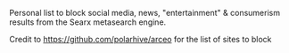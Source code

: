 Personal list to block social media, news, "entertainment" & consumerism results from the Searx metasearch engine. 




Credit to https://github.com/polarhive/arceo for the list of sites to block
